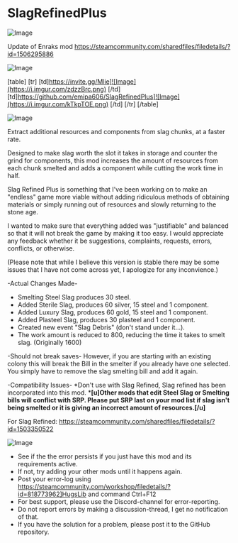 # SlagRefinedPlus

![Image](https://i.imgur.com/WAEzk68.png)

Update of Enraks mod
https://steamcommunity.com/sharedfiles/filedetails/?id=1506295886

![Image](https://i.imgur.com/7Gzt3Rg.png)


[table]
	[tr]
		[td]https://invite.gg/Mlie]![Image](https://i.imgur.com/zdzzBrc.png)
[/td]
		[td]https://github.com/emipa606/SlagRefinedPlus]![Image](https://i.imgur.com/kTkpTOE.png)
[/td]
	[/tr]
[/table]
	
![Image](https://i.imgur.com/NOW7jU1.png)


Extract additional resources and components from slag chunks, at a faster rate.

Designed to make slag worth the slot it takes in storage and counter the grind for components, this mod increases the amount of resources from each chunk smelted and adds a component while cutting the work time in half.

Slag Refined Plus is something that I&apos;ve been working on to make an &quot;endless&quot; game more viable without adding ridiculous methods of obtaining materials or simply running out of resources and slowly returning to the stone age.

I wanted to make sure that everything added was &quot;justifiable&quot; and balanced so that it will not break the game by making it too easy. I would appreciate any feedback whether it be suggestions, complaints, requests, errors, conflicts, or otherwise.

(Please note that while I believe this version is stable there may be some issues that I have not come across yet, I apologize for any inconvience.)

-Actual Changes Made-
* Smelting Steel Slag produces 30 steel.
* Added Sterile Slag, produces 60 silver, 15 steel and 1 component.
* Added Luxury Slag, produces 60 gold, 15 steel and 1 component.
* Added Plasteel Slag, produces 30 plasteel and 1 component.
* Created new event &quot;Slag Debris&quot; (don&apos;t stand under it...).
* The work amount is reduced to 800, reducing the time it takes to smelt slag. (Originally 1600)

-Should not break saves-
However, if you are starting with an existing colony this will break the Bill in the smelter if you already have one selected. You simply have to remove the slag smelting bill and add it again.

-Compatibility Issues-
*Don&apos;t use with Slag Refined, Slag refined has been incorporated into this mod.
***[u]Other mods that edit Steel Slag or Smelting bills will conflict with SRP. Please put SRP last on your mod list if slag isn&apos;t being smelted or it is giving an incorrect amount of resources.[/u]**

For Slag Refined:
https://steamcommunity.com/sharedfiles/filedetails/?id=1503350522


![Image](https://i.imgur.com/Rs6T6cr.png)



-  See if the the error persists if you just have this mod and its requirements active.
-  If not, try adding your other mods until it happens again.
-  Post your error-log using https://steamcommunity.com/workshop/filedetails/?id=818773962]HugsLib and command Ctrl+F12
-  For best support, please use the Discord-channel for error-reporting.
-  Do not report errors by making a discussion-thread, I get no notification of that.
-  If you have the solution for a problem, please post it to the GitHub repository.



